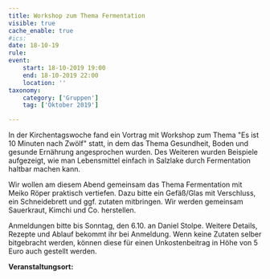 ```yaml
---
title: Workshop zum Thema Fermentation
visible: true
cache_enable: true
#ics: 
date: 18-10-19
rule: 
event:
	start: 18-10-2019 19:00
	end: 18-10-2019 22:00
	location: ''
taxonomy:
	category: ['Gruppen']
	tag: ['Oktober 2019']

---
```

In der Kirchentagswoche fand ein Vortrag mit Workshop zum Thema "Es ist 10 Minuten nach Zwölf" statt, in dem das Thema Gesundheit, Boden und gesunde Ernährung angesprochen wurden. Des Weiteren wurden Beispiele aufgezeigt, wie man Lebensmittel einfach in Salzlake durch Fermentation haltbar machen kann.

Wir wollen am diesem Abend gemeinsam das Thema Fermentation mit Meiko Röper praktisch vertiefen. Dazu bitte ein Gefäß/Glas mit Verschluss, ein Schneidebrett und ggf. zutaten mitbringen. Wir werden gemeinsam Sauerkraut, Kimchi und Co. herstellen.

Anmeldungen bitte bis Sonntag, den 6.10. an Daniel Stolpe. Weitere Details, Rezepte und Ablauf bekommt ihr bei Anmeldung. Wenn keine Zutaten selber bitgebracht werden, können diese für einen Unkostenbeitrag in Höhe von 5 Euro auch gestellt werden.



**Veranstaltungsort:** 


